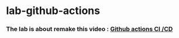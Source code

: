 # lab-github-actions
### The lab is about remake this video  :  [Github actions CI /CD](https://youtu.be/mFFXuXjVgkU?feature=shared)

